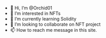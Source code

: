 - 👋 Hi, I’m @Orchid01
- 👀 I’m interested in NFTs
- 🌱 I’m currently learning Solidity
- 💞️ I’m looking to collaborate on NFT project
- 📫 How to reach me message in this site.

<!---
Orchid01/Orchid01 is a ✨ special ✨ repository because its `README.md` (this file) appears on your GitHub profile.
You can click the Preview link to take a look at your changes.
--->
